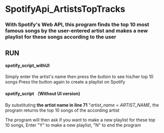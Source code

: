 # SpotifyApi_ArtistsTopTracks

### With Spotify's Web API, this program finds the top 10 most famous songs by the user-entered artist and makes a new playlist for these songs according to the user

## RUN
#### spotify_script_withUI
Simply enter the artist's name then press the button to see his/her top 10 songs
Press the button again to create a playlist on Spotify

#### spotify_script （Without UI version)
By substituting **the artist name in line 71** "_artist_name = ARTIST_NAME_, the program returns the top 10 songs of the according artist

The program will then ask if you want to make a new playlist for these top 10 songs, Enter "Y" to make a new playlist, "N" to end the program






